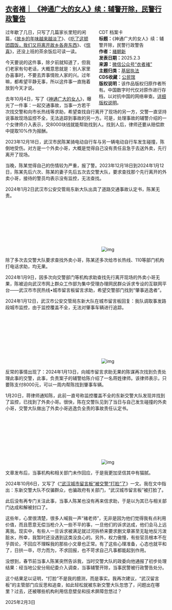<!--1738596651000-->
[衣者褚｜ 《神通广大的女人》续：辅警开除，民警行政警告](https://chinadigitaltimes.net/chinese/715561.html)
------

<div style="width:42%;float:right;padding-left:20px;"><div class="su-spoiler su-spoiler-style-fancy su-spoiler-icon-chevron-circle" data-scroll-offset="0" data-anchor-in-url="no"><div class="su-spoiler-title" tabindex="0" role="button"><span class="su-spoiler-icon"></span>CDT 档案卡</div><div class="su-spoiler-content su-u-clearfix su-u-trim"><strong>标题：</strong>《神通广大的女人》续：辅警开除，民警行政警告<br><strong>作者：</strong><a href="https://chinadigitaltimes.net/space/衣者褚" target="_blank">褚朝新</a><br><strong>发表日期：</strong>2025.2.3<br><strong>来源：</strong><a href="https://web.archive.org/web/https://mp.weixin.qq.com/s/qMsBwSMzmAsx_M0MJYbZsg" target="_blank">微信公众号“衣者褚”</a><br><strong>主题归类：</strong><a href="https://chinadigitaltimes.net/space/基层执法" target="_blank">基层执法</a><br><strong>CDS收藏：</strong><a href="https://chinadigitaltimes.net/space/%E5%85%AC%E6%B0%91%E9%A6%86" target="_blank" rel="noopener">公民馆</a><br><strong>版权说明：</strong>该作品版权归原作者所有。中国数字时代仅对原作进行存档，以对抗中国的网络审查。<a href="https://chinadigitaltimes.net/chinese/copyright">详细版权说明</a>。</div></div></div><p>过年歇了几日，只写了几篇家长里短的闲篇，《<a href="https://mp.weixin.qq.com/s?__biz=MzU4NjExNTEwNQ==\&amp;mid=2247489280\&amp;idx=1\&amp;sn=82e7fb51f881546812fe22428ffdd972\&amp;scene=21#wechat_redirect">故乡的年味越来越淡了</a>》、《<a href="https://mp.weixin.qq.com/s?__biz=MzU4NjExNTEwNQ==\&amp;mid=2247489289\&amp;idx=1\&amp;sn=eeb6e77780dcf44a431b68ae9a11be86\&amp;scene=21#wechat_redirect">吃了这顿团圆饭，我们又将离开故乡各奔东西</a>》、《<a href="https://mp.weixin.qq.com/s?__biz=MzU4NjExNTEwNQ==\&amp;mid=2247489301\&amp;idx=1\&amp;sn=9bd20d75a91618acb02eee1841474146\&amp;scene=21#wechat_redirect">惊喜</a>》，还没上班的茶余饭后可读一读。</p><p>今天要说的这件事，除夕前就知道了，但我们老家有句老话，大概意思就是：别人家里办喜事时，不要去弄事情败人家的兴。过年嘛，都希望平静无事，所以这件事一直拖着放到今天才说。</p><p>去年10月4日，写了《<a href="https://mp.weixin.qq.com/s?__biz=MzU4NjExNTEwNQ==\&amp;mid=2247488217\&amp;idx=1\&amp;sn=1fc9f9e55a30d7f9a10f471b510cb926\&amp;scene=21#wechat_redirect">神通广大的女人</a>》，曝光了一件事：一起交通事故，当事一方若干次找交警和向市长热线等求助，希望查找自行离开了现场的另一方，交警一直坚持说事故现场监控不全，无法追踪到事故的另一方。可是，处理事故的辅警介绍的一个女律师介入表示，交8000块钱就能帮助找到人。找到人后，律师还要从赔偿款中提取10%作为报酬。</p><p>2023年12月18日，武汉市民陈某骑电动自行车与另一辆电动自行车发生碰撞，陈倒地受伤。对方是一个外卖小哥，大概是觉得自己没有责任且急于去送外卖，先行离开了现场。</p><p>当晚，陈某觉得自己的伤情较为严重，报了警。2023年12月18日到2024年1月12日，陈某先后六次、陈某的妻子先后五次去交警大队，要求查找那个先行离开的外卖小哥，接待的警员均表示没有监控，无法查找。</p><p>2024年1月2日武汉市公安交管局东新大队出具了道路交通事故认定书，陈某无责。</p><p><img decoding="async" src="data:image/svg+xml,%3Csvg%20xmlns='http://www.w3.org/2000/svg'%20viewBox='0%200%200%200'%3E%3C/svg%3E" alt="img" data-lazy-src="https://chinadigitaltimes.net/chinese/files/2025/02/post-715561-67a0e103dbbd8."><noscript><img decoding="async" src="https://chinadigitaltimes.net/chinese/files/2025/02/post-715561-67a0e103dbbd8." alt="img"></noscript></p><p>除了多次去交警大队要求查找外卖小哥，陈某还多次给市长热线、110等部门机构打电话求助，均无果。</p><p>2024年1月9日，因多次向交警部门等机构求助查找先行离开现场的外卖小哥无果，陈被迫向武汉市网上群众工作部为集中受理办理网民群众诉求专设的互联网平台——武汉市市民热线•城市留言板留言求助，希望交警部门找到“肇事逃逸者”。</p><p>2024年1月12日，武汉市公安交管局东新大队在城市留言板回复：我队调取事发路段城市监控，由于监控覆盖不全，无法对肇事车辆进行追踪。</p><p><img decoding="async" src="data:image/svg+xml,%3Csvg%20xmlns='http://www.w3.org/2000/svg'%20viewBox='0%200%200%200'%3E%3C/svg%3E" alt="img" data-lazy-src="https://chinadigitaltimes.net/chinese/files/2025/02/post-715561-67a0e1060b938."><noscript><img decoding="async" src="https://chinadigitaltimes.net/chinese/files/2025/02/post-715561-67a0e1060b938." alt="img"></noscript></p><p>反常的事情出现了：2024年1月13日，向城市留言求助无果的陈谋再次找到负责处理此事的交警，此事，负责案子的辅警给陈介绍了一名蒋姓律师。该律师表示，只要陈支付8000元，可以一周内帮陈找到肇事车辆。</p><p>1月20日，蒋律师通知陈，此前一直号称监控覆盖不全的东新交警大队发现并找到了监控，已找到了外卖小哥。很快，陈在交警队见到了当日与自己发生碰撞的外卖小哥，交警大队做出了外卖小哥逃逸负全责的事故责任认定书。</p><p><img decoding="async" src="data:image/svg+xml,%3Csvg%20xmlns='http://www.w3.org/2000/svg'%20viewBox='0%200%200%200'%3E%3C/svg%3E" alt="img" data-lazy-src="https://chinadigitaltimes.net/chinese/files/2025/02/post-715561-67a0e107bc4e7."><noscript><img decoding="async" src="https://chinadigitaltimes.net/chinese/files/2025/02/post-715561-67a0e107bc4e7." alt="img"></noscript></p><p>文章发布后，当事机构和相关部门未作回应，于是我更加坚信其中有猫腻。</p><p>2024年10月6日，又写了《<a href="https://mp.weixin.qq.com/s?__biz=MzU4NjExNTEwNQ==\&amp;mid=2247488275\&amp;idx=1\&amp;sn=f27c7601474bf112a8d9788226841dc7\&amp;scene=21#wechat_redirect">“武汉城市留言板”被交警“打脸”了</a>》一文。我在文中指出：东新交警大队不仅骗群众，也骗政府有关部门，“武汉城市留言板”被打脸了。</p><p>此后没有再专门关注此事，当事人陈某也没有再来信求助，于是以为其已与相关部门达成和解被封口了。</p><p>这些年，心里很清楚，很多人喊我一声“褚老师”，无非是因为他们觉得我有点利用价值，而且愿意无偿当枪介入一些不平的事，一旦他们的诉求达成，他们会马上远离我。现实中，有些人一旦诉求被满足就过河拆桥来要求删文章甚至无耻地反污泼脏水，所幸，我暂时还没遇到这类没良心的。另外，权力傲慢，有些官员根本不在乎舆论，不回应不理睬我的那些小文章也正常。有了这些心理准备，心态也就平和了，日拱一卒，尽力而为，不求回报，也不苛求自己凡事都能起到作用。</p><p>没想到，春节前当事人陈某突然告诉我，当时交警大队的政委向他通报了初步处理结果：经当地公安分局纪委介入调查，当事辅警开除，当事民警被行政警告处分。</p><p>这个结果足以证明，“打脸”不是我的臆测，而是事实。我再次建议，“武汉留言板”的主管部门应反思和追查，如此轻松就被东新交警大队忽悠了，问题出在哪里？过去，还被哪些机构利用信息壁垒和技术屏障忽悠过？</p><p>2025年2月3日</p><div class="addtoany_share_save_container addtoany_content addtoany_content_bottom"><div class="a2a_kit a2a_kit_size_32 addtoany_list" data-a2a-url="https://chinadigitaltimes.net/chinese/715561.html" data-a2a-title="衣者褚｜ 《神通广大的女人》续：辅警开除，民警行政警告"><a class="a2a_button_facebook" href="https://www.addtoany.com/add_to/facebook?linkurl=https%3A%2F%2Fchinadigitaltimes.net%2Fchinese%2F715561.html&amp;linkname=%E8%A1%A3%E8%80%85%E8%A4%9A%EF%BD%9C%20%E3%80%8A%E7%A5%9E%E9%80%9A%E5%B9%BF%E5%A4%A7%E7%9A%84%E5%A5%B3%E4%BA%BA%E3%80%8B%E7%BB%AD%EF%BC%9A%E8%BE%85%E8%AD%A6%E5%BC%80%E9%99%A4%EF%BC%8C%E6%B0%91%E8%AD%A6%E8%A1%8C%E6%94%BF%E8%AD%A6%E5%91%8A" title="Facebook" rel="nofollow noopener" target="_blank"></a><a class="a2a_button_twitter" href="https://www.addtoany.com/add_to/twitter?linkurl=https%3A%2F%2Fchinadigitaltimes.net%2Fchinese%2F715561.html&amp;linkname=%E8%A1%A3%E8%80%85%E8%A4%9A%EF%BD%9C%20%E3%80%8A%E7%A5%9E%E9%80%9A%E5%B9%BF%E5%A4%A7%E7%9A%84%E5%A5%B3%E4%BA%BA%E3%80%8B%E7%BB%AD%EF%BC%9A%E8%BE%85%E8%AD%A6%E5%BC%80%E9%99%A4%EF%BC%8C%E6%B0%91%E8%AD%A6%E8%A1%8C%E6%94%BF%E8%AD%A6%E5%91%8A" title="Twitter" rel="nofollow noopener" target="_blank"></a><a class="a2a_button_telegram" href="https://www.addtoany.com/add_to/telegram?linkurl=https%3A%2F%2Fchinadigitaltimes.net%2Fchinese%2F715561.html&amp;linkname=%E8%A1%A3%E8%80%85%E8%A4%9A%EF%BD%9C%20%E3%80%8A%E7%A5%9E%E9%80%9A%E5%B9%BF%E5%A4%A7%E7%9A%84%E5%A5%B3%E4%BA%BA%E3%80%8B%E7%BB%AD%EF%BC%9A%E8%BE%85%E8%AD%A6%E5%BC%80%E9%99%A4%EF%BC%8C%E6%B0%91%E8%AD%A6%E8%A1%8C%E6%94%BF%E8%AD%A6%E5%91%8A" title="Telegram" rel="nofollow noopener" target="_blank"></a><a class="a2a_button_reddit" href="https://www.addtoany.com/add_to/reddit?linkurl=https%3A%2F%2Fchinadigitaltimes.net%2Fchinese%2F715561.html&amp;linkname=%E8%A1%A3%E8%80%85%E8%A4%9A%EF%BD%9C%20%E3%80%8A%E7%A5%9E%E9%80%9A%E5%B9%BF%E5%A4%A7%E7%9A%84%E5%A5%B3%E4%BA%BA%E3%80%8B%E7%BB%AD%EF%BC%9A%E8%BE%85%E8%AD%A6%E5%BC%80%E9%99%A4%EF%BC%8C%E6%B0%91%E8%AD%A6%E8%A1%8C%E6%94%BF%E8%AD%A6%E5%91%8A" title="Reddit" rel="nofollow noopener" target="_blank"></a><a class="a2a_button_whatsapp" href="https://www.addtoany.com/add_to/whatsapp?linkurl=https%3A%2F%2Fchinadigitaltimes.net%2Fchinese%2F715561.html&amp;linkname=%E8%A1%A3%E8%80%85%E8%A4%9A%EF%BD%9C%20%E3%80%8A%E7%A5%9E%E9%80%9A%E5%B9%BF%E5%A4%A7%E7%9A%84%E5%A5%B3%E4%BA%BA%E3%80%8B%E7%BB%AD%EF%BC%9A%E8%BE%85%E8%AD%A6%E5%BC%80%E9%99%A4%EF%BC%8C%E6%B0%91%E8%AD%A6%E8%A1%8C%E6%94%BF%E8%AD%A6%E5%91%8A" title="WhatsApp" rel="nofollow noopener" target="_blank"></a><a class="a2a_button_email" href="https://www.addtoany.com/add_to/email?linkurl=https%3A%2F%2Fchinadigitaltimes.net%2Fchinese%2F715561.html&amp;linkname=%E8%A1%A3%E8%80%85%E8%A4%9A%EF%BD%9C%20%E3%80%8A%E7%A5%9E%E9%80%9A%E5%B9%BF%E5%A4%A7%E7%9A%84%E5%A5%B3%E4%BA%BA%E3%80%8B%E7%BB%AD%EF%BC%9A%E8%BE%85%E8%AD%A6%E5%BC%80%E9%99%A4%EF%BC%8C%E6%B0%91%E8%AD%A6%E8%A1%8C%E6%94%BF%E8%AD%A6%E5%91%8A" title="Email" rel="nofollow noopener" target="_blank"></a><a class="a2a_button_copy_link" href="https://www.addtoany.com/add_to/copy_link?linkurl=https%3A%2F%2Fchinadigitaltimes.net%2Fchinese%2F715561.html&amp;linkname=%E8%A1%A3%E8%80%85%E8%A4%9A%EF%BD%9C%20%E3%80%8A%E7%A5%9E%E9%80%9A%E5%B9%BF%E5%A4%A7%E7%9A%84%E5%A5%B3%E4%BA%BA%E3%80%8B%E7%BB%AD%EF%BC%9A%E8%BE%85%E8%AD%A6%E5%BC%80%E9%99%A4%EF%BC%8C%E6%B0%91%E8%AD%A6%E8%A1%8C%E6%94%BF%E8%AD%A6%E5%91%8A" title="Copy Link" rel="nofollow noopener" target="_blank"></a><a class="a2a_dd addtoany_share_save addtoany_share" href="https://www.addtoany.com/share"></a></div></div>
